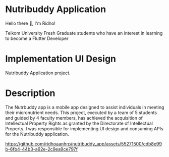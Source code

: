 # Nutribuddy Application

Hello there :wave:, I'm Ridho!

Telkom University Fresh Graduate students who have an interest in learning to become a Flutter Developer

# Implementation UI Design

Nutribuddy Application project.

# Description

The Nutrbuddy app is a mobile app designed to assist individuals in meeting their micronutrient needs.
This project, executed by a team of 5 students and guided by 4 faculty members, has achieved the acquisition of Intellectual Property Rights as granted by the Directorate of Intellectual Property. I was responsible for implementing UI design and consuming APIs for the Nutribuddy application.




https://github.com/ridhoaanhrp/nutribuddy_app/assets/55271500/cdb8e99b-6fb4-44b3-a62e-2c9ea9ce797f



